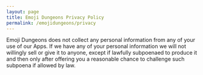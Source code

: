 ```yaml
---
layout: page
title: Emoji Dungeons Privacy Policy
permalink: /emojidungeons/privacy
---
```


Emoji Dungeons does not collect any personal information from any of your use of our Apps. If we have any of your personal information we will not willingly sell or give it to anyone, except if lawfully subpoenaed to produce it and then only after offering you a reasonable chance to challenge such subpoena if allowed by law.
